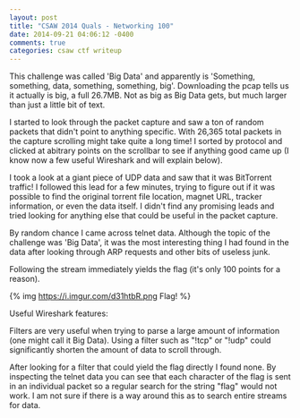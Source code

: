 ```yaml
---
layout: post
title: "CSAW 2014 Quals - Networking 100"
date: 2014-09-21 04:06:12 -0400
comments: true
categories: csaw ctf writeup
---
```


This challenge was called 'Big Data' and apparently is 'Something, something, data, something, something, big'. Downloading the pcap tells us it actually is big, a full 26.7MB. Not as big as Big Data gets, but much larger than just a little bit of text.

I started to look through the packet capture and saw a ton of random packets that didn't point to anything specific. With 26,365 total packets in the capture scrolling might take quite a long time! I sorted by protocol and clicked at abitrary points on the scrollbar to see if anything good came up (I know now a few useful Wireshark and will explain below).

I took a look at a giant piece of UDP data and saw that it was BitTorrent traffic! I followed this lead for a few minutes, trying to figure out if it was possible to find the original torrent file location, magnet URL, tracker information, or even the data itself. I didn't find any promising leads and tried looking for anything else that could be useful in the packet capture.

By random chance I came across telnet data. Although the topic of the challenge was 'Big Data', it was the most interesting thing I had found in the data after looking through ARP requests and other bits of useless junk.

Following the stream immediately yields the flag (it's only 100 points for a reason).

{% img https://i.imgur.com/d31htbR.png Flag! %}

Useful Wireshark features:

Filters are very useful when trying to parse a large amount of information (one might call it Big Data). Using a filter such as "!tcp" or "!udp" could significantly shorten the amount of data to scroll through.

After looking for a filter that could yield the flag directly I found none. By inspecting the telnet data you can see that each character of the flag is sent in an individual packet so a regular search for the string "flag" would not work. I am not sure if there is a way around this as to search entire streams for data.
